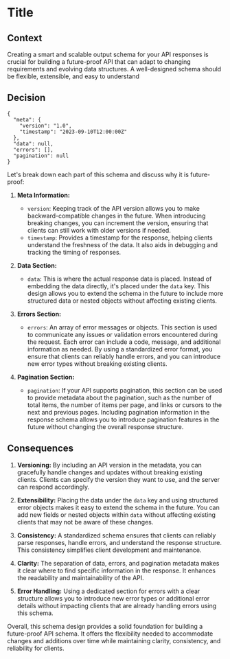# Title

## Context
Creating a smart and scalable output schema for your API responses is crucial for building a future-proof API that can adapt to changing requirements and evolving data structures. A well-designed schema should be flexible, extensible, and easy to understand

## Decision
```
{
  "meta": {
    "version": "1.0",
    "timestamp": "2023-09-10T12:00:00Z"
  },
  "data": null,
  "errors": [],
  "pagination": null
}
```

Let's break down each part of this schema and discuss why it is future-proof:

1. **Meta Information:**
    - `version`: Keeping track of the API version allows you to make backward-compatible changes in the future. When introducing breaking changes, you can increment the version, ensuring that clients can still work with older versions if needed.
    - `timestamp`: Provides a timestamp for the response, helping clients understand the freshness of the data. It also aids in debugging and tracking the timing of responses.

2. **Data Section:**
    - `data`: This is where the actual response data is placed. Instead of embedding the data directly, it's placed under the `data` key. This design allows you to extend the schema in the future to include more structured data or nested objects without affecting existing clients.

3. **Errors Section:**
    - `errors`: An array of error messages or objects. This section is used to communicate any issues or validation errors encountered during the request. Each error can include a code, message, and additional information as needed. By using a standardized error format, you ensure that clients can reliably handle errors, and you can introduce new error types without breaking existing clients.

4. **Pagination Section:**
    - `pagination`: If your API supports pagination, this section can be used to provide metadata about the pagination, such as the number of total items, the number of items per page, and links or cursors to the next and previous pages. Including pagination information in the response schema allows you to introduce pagination features in the future without changing the overall response structure.

## Consequences
1. **Versioning:** By including an API version in the metadata, you can gracefully handle changes and updates without breaking existing clients. Clients can specify the version they want to use, and the server can respond accordingly.

2. **Extensibility:** Placing the data under the `data` key and using structured error objects makes it easy to extend the schema in the future. You can add new fields or nested objects within `data` without affecting existing clients that may not be aware of these changes.

3. **Consistency:** A standardized schema ensures that clients can reliably parse responses, handle errors, and understand the response structure. This consistency simplifies client development and maintenance.

4. **Clarity:** The separation of data, errors, and pagination metadata makes it clear where to find specific information in the response. It enhances the readability and maintainability of the API.

5. **Error Handling:** Using a dedicated section for errors with a clear structure allows you to introduce new error types or additional error details without impacting clients that are already handling errors using this schema.

Overall, this schema design provides a solid foundation for building a future-proof API schema. It offers the flexibility needed to accommodate changes and additions over time while maintaining clarity, consistency, and reliability for clients.